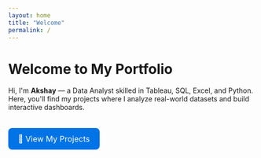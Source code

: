 ```yaml
---
layout: home
title: "Welcome"
permalink: /
---
```


# Welcome to My Portfolio

Hi, I'm **Akshay** — a Data Analyst skilled in Tableau, SQL, Excel, and Python.  
Here, you'll find my projects where I analyze real-world datasets and build interactive dashboards.

<a href="/projects/" style="display:inline-block; margin-top:20px; padding:12px 20px; background:#0073e6; color:white; font-size:16px; text-decoration:none; border-radius:8px;">🚀 View My Projects</a>
